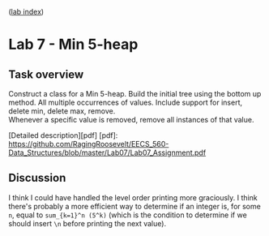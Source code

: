 ([lab index](https://github.com/RagingRoosevelt/eecs560-Data_Structures_Labs))

# Lab 7 - Min 5-heap

## Task overview

Construct a class for a Min 5-heap.  Build the initial tree using the bottom up method.  All 
multiple occurrences of values.  Include support for insert, delete min, delete max, remove.  
Whenever a specific value is removed, remove all instances of that value.

[Detailed description][pdf]
[pdf]: https://github.com/RagingRoosevelt/EECS_560-Data_Structures/blob/master/Lab07/Lab07_Assignment.pdf

## Discussion

I think I could have handled the level order printing more graciously.  I think there's probably a 
more efficient way to determine if an integer is, for some `n`, equal to `sum_{k=1}^n (5^k)` (which 
is the condition to determine if we should insert `\n` before printing the next value).
